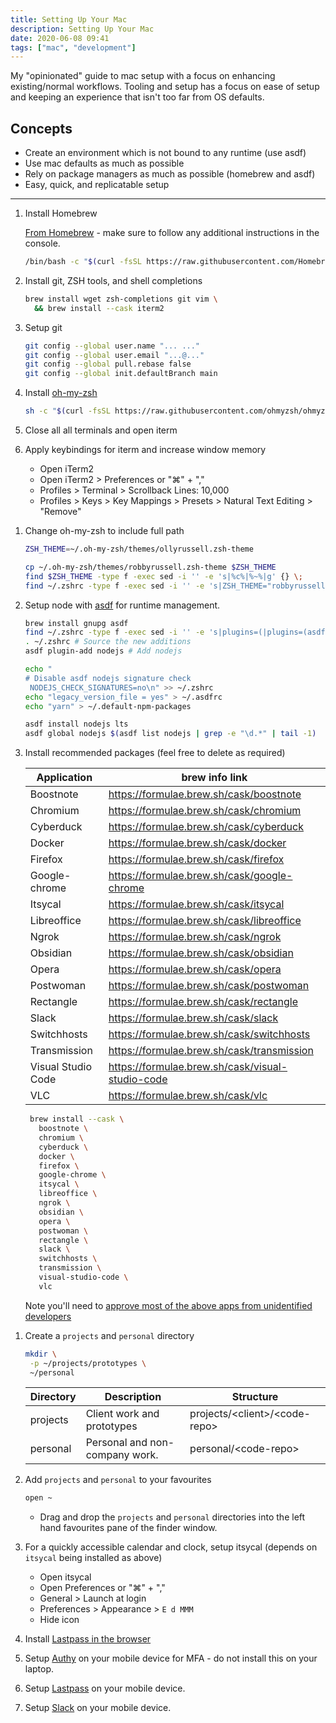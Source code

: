 ```yaml
---
title: Setting Up Your Mac
description: Setting Up Your Mac
date: 2020-06-08 09:41
tags: ["mac", "development"]
---
```


My "opinionated" guide to mac setup with a focus on enhancing existing/normal workflows. Tooling and setup has a focus on ease of setup and keeping an experience that isn't too far from OS defaults.

## Concepts

- Create an environment which is not bound to any runtime (use asdf)
- Use mac defaults as much as possible
- Rely on package managers as much as possible (homebrew and asdf)
- Easy, quick, and replicatable setup

---

1. Install Homebrew

   [From Homebrew](https://brew.sh/) - make sure to follow any additional instructions in the console.

   ```bash
   /bin/bash -c "$(curl -fsSL https://raw.githubusercontent.com/Homebrew/install/HEAD/install.sh)"
   ```

1. Install git, ZSH tools, and shell completions

   ```bash
   brew install wget zsh-completions git vim \
     && brew install --cask iterm2
   ```

1. Setup git

   ```bash
   git config --global user.name "... ..."
   git config --global user.email "...@..."
   git config --global pull.rebase false
   git config --global init.defaultBranch main
   ```

1. Install [oh-my-zsh](https://github.com/ohmyzsh/ohmyzsh)

   ```bash
   sh -c "$(curl -fsSL https://raw.githubusercontent.com/ohmyzsh/ohmyzsh/master/tools/install.sh)"
   ```

1. Close all all terminals and open iterm

1. Apply keybindings for iterm and increase window memory

   - Open iTerm2
   - Open iTerm2 > Preferences or "⌘" + ","
   - Profiles > Terminal > Scrollback Lines: 10,000
   - Profiles > Keys > Key Mappings > Presets > Natural Text Editing > "Remove"

1) Change oh-my-zsh to include full path

   ```bash
   ZSH_THEME=~/.oh-my-zsh/themes/ollyrussell.zsh-theme

   cp ~/.oh-my-zsh/themes/robbyrussell.zsh-theme $ZSH_THEME
   find $ZSH_THEME -type f -exec sed -i '' -e 's|%c%|%~%|g' {} \;
   find ~/.zshrc -type f -exec sed -i '' -e 's|ZSH_THEME="robbyrussell"|ZSH_THEME="ollyrussell"|g' {} \;
   ```

1) Setup node with [asdf](https://asdf-vm.com/#/core-manage-asdf) for runtime management.

   ```bash
   brew install gnupg asdf
   find ~/.zshrc -type f -exec sed -i '' -e 's|plugins=(|plugins=(asdf |g' {} \; # Add asdf-vm shell completions
   . ~/.zshrc # Source the new additions
   asdf plugin-add nodejs # Add nodejs

   echo "
   # Disable asdf nodejs signature check
    NODEJS_CHECK_SIGNATURES=no\n" >> ~/.zshrc
   echo "legacy_version_file = yes" > ~/.asdfrc
   echo "yarn" > ~/.default-npm-packages

   asdf install nodejs lts
   asdf global nodejs $(asdf list nodejs | grep -e "\d.*" | tail -1)
   ```

1) Install recommended packages (feel free to delete as required)

   | Application        | brew info link                                   |
   | ------------------ | ------------------------------------------------ |
   | Boostnote | https://formulae.brew.sh/cask/boostnote |
   | Chromium | https://formulae.brew.sh/cask/chromium |
   | Cyberduck | https://formulae.brew.sh/cask/cyberduck |
   | Docker | https://formulae.brew.sh/cask/docker |
   | Firefox | https://formulae.brew.sh/cask/firefox |
   | Google-chrome | https://formulae.brew.sh/cask/google-chrome |
   | Itsycal | https://formulae.brew.sh/cask/itsycal |
   | Libreoffice | https://formulae.brew.sh/cask/libreoffice |
   | Ngrok | https://formulae.brew.sh/cask/ngrok |
   | Obsidian | https://formulae.brew.sh/cask/obsidian |
   | Opera | https://formulae.brew.sh/cask/opera |
   | Postwoman | https://formulae.brew.sh/cask/postwoman |
   | Rectangle | https://formulae.brew.sh/cask/rectangle |
   | Slack | https://formulae.brew.sh/cask/slack |
   | Switchhosts | https://formulae.brew.sh/cask/switchhosts |
   | Transmission | https://formulae.brew.sh/cask/transmission |
   | Visual Studio Code | https://formulae.brew.sh/cask/visual-studio-code |
   | VLC | https://formulae.brew.sh/cask/vlc |

   ```bash
    brew install --cask \
      boostnote \
      chromium \
      cyberduck \
      docker \
      firefox \
      google-chrome \
      itsycal \
      libreoffice \
      ngrok \
      obsidian \
      opera \
      postwoman \
      rectangle \
      slack \
      switchhosts \
      transmission \
      visual-studio-code \
      vlc
   ```

   Note you'll need to [approve most of the above apps from unidentified developers](https://support.apple.com/en-gb/guide/mac-help/mh40616/mac)

1. Create a `projects` and `personal` directory

   ```bash
   mkdir \
    -p ~/projects/prototypes \
    ~/personal
   ```

   | Directory | Description                    | Structure                                 |
   | --------- | ------------------------------ | ----------------------------------------- |
   | projects  | Client work and prototypes     | projects/&lt;client&gt;/&lt;code-repo&gt; |
   | personal  | Personal and non-company work. | personal/&lt;code-repo&gt;                |

1. Add `projects` and `personal` to your favourites

   ```bash
   open ~
   ```

   - Drag and drop the `projects` and `personal` directories into the left hand favourites pane of the finder window.

1. For a quickly accessible calendar and clock, setup itsycal (depends on `itsycal` being installed as above)

   - Open itsycal
   - Open Preferences or "⌘" + ","
   - General > Launch at login
   - Preferences > Appearance > `E d MMM`
   - Hide icon

1. Install [Lastpass in the browser](https://lastpass.com/misc_download2.php)

1. Setup [Authy](https://apps.apple.com/us/app/authy/id494168017) on your mobile device for MFA - do not install this on your laptop.

1. Setup [Lastpass](https://apps.apple.com/gb/app/lastpass-password-manager/id324613447) on your mobile device.

1. Setup [Slack](https://apps.apple.com/gb/app/slack/id618783545) on your mobile device.
